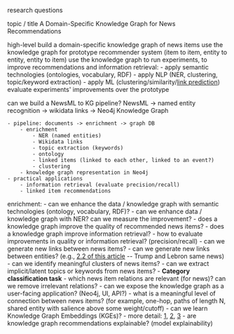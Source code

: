 research questions

  topic / title
  A Domain-Specific Knowledge Graph for News Recommendations

  high-level
  build a domain-specific knowledge graph of news items
  use the knowledge graph for prototype recommender system (item to item, entity to entity, entity to item)
  use the knowledge graph to run experiments, to improve recommendations and information retrieval:
    - apply semantic technologies (ontologies, vocabulary, RDF)
    - apply NLP (NER, clustering, topic/keyword extraction)
    - apply ML (clustering/similarity/[link prediction](https://neo4j.com/docs/graph-data-science/current/algorithms/ml-models/linkprediction/))
  evaluate experiments' improvements over the prototype
  
  can we build a NewsML to KG pipeline?
    NewsML -> named entity recognition -> wikidata links -> Neo4j Knowledge Graph

    - pipeline: documents -> enrichment -> graph DB
        - enrichment
            - NER (named entities)
            - Wikidata links
            - topic extraction (keywords)
            - ontology
            - linked items (linked to each other, linked to an event?)
            - clustering
        - knowledge graph representation in Neo4j
    - practical applications
        - information retrieval (evaluate precision/recall)
        - linked item recommendations

  enrichment:
    - can we enhance the data / knowledge graph with semantic technologies (ontology, vocabulary, RDF)?
    - can we enhance data / knowledge graph with NER? can we measure the improvement?
    - does a knowledge graph improve the quality of recommended news items?
    - does a knowledge graph improve information retrieval?
    - how to evaluate improvements in quality or information retrieval? (precision/recall)
    - can we generate new links between news items?
    - can we generate new links between entities? (e.g., [2.2 of this article](http://ceur-ws.org/Vol-2601/kars2019_paper_01.pdf) -- Trump and Lebron same news)
    - can we identify meaningful clusters of news items?
    - can we extract implicit/latent topics or keywords from news items?
        - **Category classification task**
    - which news item relations are relevant (for news)? can we remove irrelevant relations?
    - can we expose the knowledge graph as a user-facing application? (Neo4j, UI, API?)
    - what is a meaningful level of connection between news items? (for example, one-hop, paths of length N, shared entity with salience above some weight/cutoff)
    - can we learn Knowledge Graph Embeddings (KGEs)?
        - more detail: [1](https://towardsdatascience.com/introduction-to-knowledge-graph-embedding-with-dgl-ke-77ace6fb60ef), [2](https://github.com/awslabs/dgl-ke), [3](https://ieeexplore.ieee.org/document/8047276)
    - are knowledge graph recommendations explainable? (model explainability)

